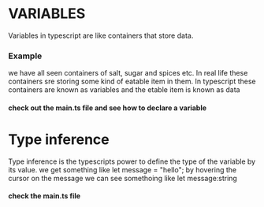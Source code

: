 # VARIABLES 
Variables in typescript are like containers that store data. 
### Example
we have all seen containers of salt, sugar and spices etc. In real life these containers sre storing some kind of eatable item in them. In typescript these containers are known as variables and the etable item is known as data

#### check out the main.ts file and see how to declare a variable

# Type inference
Type inference is the typescripts power to define the type of the variable by its value.
we get something like 
let message = "hello";
by hovering the cursor on the message we can see somethoing like let message:string
#### check the main.ts file
